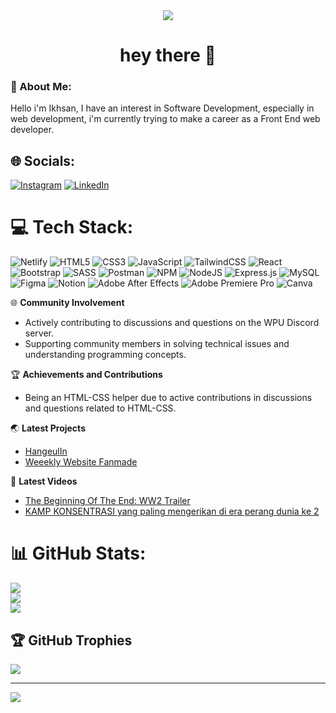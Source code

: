 
<div align="center">
  <img src="https://c4.wallpaperflare.com/wallpaper/653/593/145/yuru-camp-night-view-hd-wallpaper-preview.jpg"  />
</div>


###

<h1 align="center">hey there 👋</h1>

### 💫 About Me:
Hello i'm Ikhsan, I have an interest in Software Development, especially in web development, i'm currently trying to make a career as a Front End web developer.


## 🌐 Socials:
[![Instagram](https://img.shields.io/badge/Instagram-%23E4405F.svg?logo=Instagram&logoColor=white)](https://instagram.com/ikhlasdansantai) 
[![LinkedIn](https://img.shields.io/badge/LinkedIn-%230077B5.svg?logo=linkedin&logoColor=white)](https://linkedin.com/in/mochammad-ikhsan-nurzaman) 

# 💻 Tech Stack:
![Netlify](https://img.shields.io/badge/netlify-%23000000.svg?style=for-the-badge&logo=netlify&logoColor=#00C7B7) 
![HTML5](https://img.shields.io/badge/html5-%23E34F26.svg?style=for-the-badge&logo=html5&logoColor=white) 
![CSS3](https://img.shields.io/badge/css3-%231572B6.svg?style=for-the-badge&logo=css3&logoColor=white) 
![JavaScript](https://img.shields.io/badge/javascript-%23323330.svg?style=for-the-badge&logo=javascript&logoColor=%23F7DF1E) 
![TailwindCSS](https://img.shields.io/badge/tailwindcss-%2338B2AC.svg?style=for-the-badge&logo=tailwind-css&logoColor=white)
![React](https://img.shields.io/badge/react-%2320232a.svg?style=for-the-badge&logo=react&logoColor=%2361DAFB) 
![Bootstrap](https://img.shields.io/badge/bootstrap-%23563D7C.svg?style=for-the-badge&logo=bootstrap&logoColor=white) 
![SASS](https://img.shields.io/badge/SASS-hotpink.svg?style=for-the-badge&logo=SASS&logoColor=white)
![Postman](https://img.shields.io/badge/Postman-FF6C37?style=for-the-badge&logo=postman&logoColor=white)
![NPM](https://img.shields.io/badge/NPM-%23000000.svg?style=for-the-badge&logo=npm&logoColor=white)
![NodeJS](https://img.shields.io/badge/node.js-6DA55F?style=for-the-badge&logo=node.js&logoColor=white)
![Express.js](https://img.shields.io/badge/express.js-%23404d59.svg?style=for-the-badge&logo=express&logoColor=%2361DAFB)
![MySQL](https://img.shields.io/badge/mysql-%2300f.svg?style=for-the-badge&logo=mysql&logoColor=white) 
![Figma](https://img.shields.io/badge/figma-%23F24E1E.svg?style=for-the-badge&logo=figma&logoColor=white)
![Notion](https://img.shields.io/badge/Notion-%23000000.svg?style=for-the-badge&logo=notion&logoColor=white)
![Adobe After Effects](https://img.shields.io/badge/Adobe%20After%20Effects-9999FF.svg?style=for-the-badge&logo=Adobe%20After%20Effects&logoColor=white) ![Adobe Premiere Pro](https://img.shields.io/badge/Adobe%20Premiere%20Pro-9999FF.svg?style=for-the-badge&logo=Adobe%20Premiere%20Pro&logoColor=white) 
![Canva](https://img.shields.io/badge/Canva-%2300C4CC.svg?style=for-the-badge&logo=Canva&logoColor=white) 	

🌐 **Community Involvement**
- Actively contributing to discussions and questions on the WPU Discord server.
- Supporting community members in solving technical issues and understanding programming concepts.

🏆 **Achievements and Contributions**
- Being an HTML-CSS helper due to active contributions in discussions and questions related to HTML-CSS.

🌏 **Latest Projects**
- [HangeulIn](https://ikhlasdansantai.github.io/Hangeulin/)
- [Weeekly Website Fanmade](https://ikhlasdansantai.github.io/weeekly-website-fanmade/)

🎥 **Latest Videos**
- [The Beginning Of The End: WW2 Trailer](https://www.youtube.com/watch?v=tBTMDELzvVA)
- [KAMP KONSENTRASI yang paling mengerikan di era perang dunia ke 2](https://www.youtube.com/watch?v=BW9glb4e0lM)

# 📊 GitHub Stats:
![](https://github-readme-stats.vercel.app/api?username=ikhlasdansantai&theme=dark&hide_border=false&include_all_commits=true&count_private=true)<br/>
![](https://github-readme-streak-stats.herokuapp.com/?user=ikhlasdansantai&theme=dark&hide_border=false)<br/>
![](https://github-readme-stats.vercel.app/api/top-langs/?username=ikhlasdansantai&theme=dark&hide_border=false&include_all_commits=true&count_private=true&layout=compact)

## 🏆 GitHub Trophies
![](https://github-profile-trophy.vercel.app/?username=ikhlasdansantai&theme=radical&no-frame=false&no-bg=false&margin-w=4)



---
[![](https://visitcount.itsvg.in/api?id=ikhlasdansantai&icon=2&color=1)](https://visitcount.itsvg.in)

<!-- Proudly created with GPRM ( https://gprm.itsvg.in ) -->



